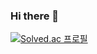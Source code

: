 ### Hi there 👋
[![Solved.ac 프로필](http://mazassumnida.wtf/api/v2/generate_badge?boj=<백준아이디>)](https://solved.ac/<byk0316>)
<!--
**jeemh/jeemh** is a ✨ _special_ ✨ repository because its `README.md` (this file) appears on your GitHub profile.

Here are some ideas to get you started:

- 🔭 I’m currently working on ...
- 🌱 I’m currently learning ...
- 👯 I’m looking to collaborate on ...
- 🤔 I’m looking for help with ...
- 💬 Ask me about ...
- 📫 How to reach me: ...
- 😄 Pronouns: ...
- ⚡ Fun fact: ...
-->
